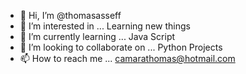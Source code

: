 - 👋 Hi, I’m @thomasasseff
- 👀 I’m interested in ... Learning new things
- 🌱 I’m currently learning ... Java Script
- 💞️ I’m looking to collaborate on ... Python Projects
- 📫 How to reach me ... camarathomas@hotmail.com

<!---
thomasasseff/thomasasseff is a ✨ special ✨ repository because its `README.md` (this file) appears on your GitHub profile.
You can click the Preview link to take a look at your changes.
--->
